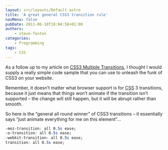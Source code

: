 ```yaml
---
layout: src/layouts/Default.astro
title: 'A great general CSS3 transition rule'
navMenu: false
pubDate: 2011-06-18T18:04:58+01:00
authors:
    - steve-fenton
categories:
    - Programming
tags:
    - CSS
---
```


As a follow up to my article on [CSS3 Multiple Transitions](/blog/2011/05/css3-transitions-and-multiple-transitions/), I thought I would supply a really simple code sample that you can use to unleash the funk of CSS3 on your website.

Remember, it doesn’t matter what browser support is for <abbr title="Cascading Style Sheets">CSS</abbr> 3 transitions, because it just means that things won’t animate if the transition isn’t supported – the change will still happen, but it will be abrupt rather than smooth.

So here is the “general all round winner” of CSS3 transitions – it essentially says “just animate everything for me on this element”…

```css
-moz-transition: all 0.5s ease;
-o-transition: all 0.5s ease;
-webkit-transition: all 0.5s ease;
transition: all 0.5s ease;
```